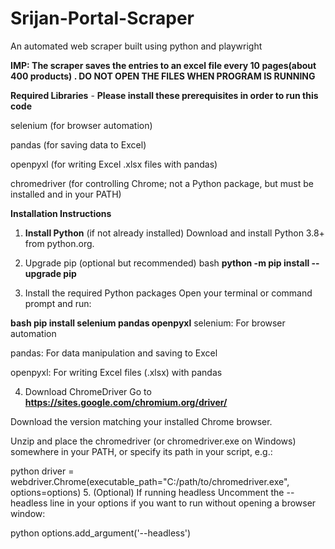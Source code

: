 # Srijan-Portal-Scraper
An automated web scraper built using python and playwright

**IMP: The scraper saves the entries to an excel file every 10 pages(about 400 products) . DO NOT OPEN THE FILES WHEN PROGRAM IS RUNNING**


**Required Libraries** - **Please install these prerequisites in order to run this code**


selenium (for browser automation)

pandas (for saving data to Excel)

openpyxl (for writing Excel .xlsx files with pandas)

chromedriver (for controlling Chrome; not a Python package, but must be installed and in your PATH)

**Installation Instructions**

1. **Install Python** (if not already installed)
Download and install Python 3.8+ from python.org.

2. Upgrade pip (optional but recommended)
bash
**python -m pip install --upgrade pip**
3. Install the required Python packages
Open your terminal or command prompt and run:

**bash
pip install selenium pandas openpyxl**
selenium: For browser automation

pandas: For data manipulation and saving to Excel

openpyxl: For writing Excel files (.xlsx) with pandas

4. Download ChromeDriver
Go to **https://sites.google.com/chromium.org/driver/**

Download the version matching your installed Chrome browser.

Unzip and place the chromedriver (or chromedriver.exe on Windows) somewhere in your PATH, or specify its path in your script, e.g.:

python
driver = webdriver.Chrome(executable_path="C:/path/to/chromedriver.exe", options=options)
5. (Optional) If running headless
Uncomment the --headless line in your options if you want to run without opening a browser window:

python
options.add_argument('--headless')
